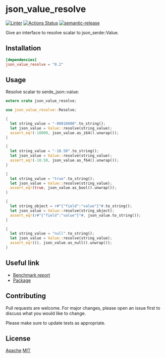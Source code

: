 # json_value_resolve

[![Linter](https://github.com/jmfiaschi/json_value_resolve/workflows/Lint/badge.svg)](https://github.com/jmfiaschi/json_value_resolve/actions/workflows/lint.yml)
[![Actions Status](https://github.com/jmfiaschi/json_value_resolve/workflows/CI/badge.svg)](https://github.com/jmfiaschi/json_value_resolve/actions/workflows/ci.yml)
[![semantic-release](https://img.shields.io/badge/%20%20%F0%9F%93%A6%F0%9F%9A%80-semantic--release-e10079.svg)](https://github.com/semantic-release/semantic-release)

Give an interface to resolve scalar to json_serde::Value.

## Installation

 ```Toml
[dependencies]
json_value_resolve = "0.2"
```

## Usage

Resolve scalar to serde_json::value:

```rust
extern crate json_value_resolve;

use json_value_resolve::Resolve;

{
  let string_value = "-00010000".to_string();
  let json_value = Value::resolve(string_value);
  assert_eq!(-10000, json_value.as_i64().unwrap());
}

{
  let string_value = "-10.50".to_string();
  let json_value = Value::resolve(string_value);
  assert_eq!(-10.50, json_value.as_f64().unwrap());
}

{
  let string_value = "true".to_string();
  let json_value = Value::resolve(string_value);
  assert_eq!(true, json_value.as_bool().unwrap());
}

{
  let string_object = r#"{"field":"value"}"#.to_string();
  let json_value = Value::resolve(string_object);
  assert_eq!(r#"{"field":"value"}"#, json_value.to_string());
}

{
  let string_value = "null".to_string();
  let json_value = Value::resolve(string_value);
  assert_eq!((), json_value.as_null().unwrap());
}
```

## Useful link

* [Benchmark report](https://jmfiaschi.github.io/json_value_resolve/bench/main/)
* [Package](https://crates.io/crates/json_value_resolve)

## Contributing

Pull requests are welcome. For major changes, please open an issue first to discuss what you would like to change.

Please make sure to update tests as appropriate.

## License

[Apache](https://choosealicense.com/licenses/apache-2.0/)
[MIT](https://choosealicense.com/licenses/mit/)
